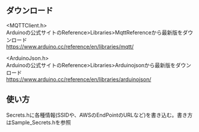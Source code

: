 ## ダウンロード

\<MQTTClient.h\> <br>
Arduinoの公式サイトのReference>Libraries>MqttReferenceから最新版をダウンロード<br>
https://www.arduino.cc/reference/en/libraries/mqtt/<br>

\<ArduinoJson.h\> <br>
Arduinoの公式サイトのReference>Libraries>Arduinojsonから最新版をダウンロード<br>
https://www.arduino.cc/reference/en/libraries/arduinojson/<br>

## 使い方
Secrets.hに各種情報(SSIDや、AWSのEndPointのURLなど)を書き込む。書き方はSample_Secrets.hを参照
